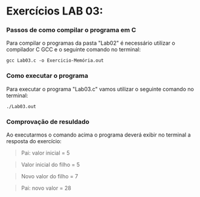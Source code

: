 # Exercícios LAB 03:

### Passos de como compilar o programa em C

Para compilar o programas da pasta "Lab02" é necessário utilizar o compilador C GCC e o seguinte comando no terminal:

`gcc Lab03.c -o Exercicio-Memória.out`

### Como executar o programa

Para executar o programa "Lab03.c" vamos utilizar o seguinte comando no terminal: 

`./Lab03.out`

### Comprovação de resuldado

Ao executarmos o comando acima o programa deverá exibir no terminal a resposta do exercício:

> Pai: valor inicial = 5

> Valor inicial do filho = 5

> Novo valor do filho = 7

> Pai: novo valor = 28


